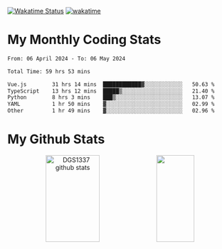 [![Wakatime Status](https://github.com/noopurphalak/noopurphalak/workflows/wakatime-status-update/badge.svg)](https://github.com/noopurphalak/noopurphalak/actions/workflows/main.yml)
[![wakatime](https://wakatime.com/badge/user/80ace140-ef40-4fdd-b8ed-f3be3d2e1aea.svg)](https://wakatime.com/@80ace140-ef40-4fdd-b8ed-f3be3d2e1aea)

# My Monthly Coding Stats

<!--START_SECTION:waka-->

```txt
From: 06 April 2024 - To: 06 May 2024

Total Time: 59 hrs 53 mins

Vue.js        31 hrs 14 mins  ████████████▓░░░░░░░░░░░░   50.63 %
TypeScript    13 hrs 12 mins  █████▒░░░░░░░░░░░░░░░░░░░   21.40 %
Python        8 hrs 3 mins    ███▒░░░░░░░░░░░░░░░░░░░░░   13.07 %
YAML          1 hr 50 mins    ▓░░░░░░░░░░░░░░░░░░░░░░░░   02.99 %
Other         1 hr 49 mins    ▓░░░░░░░░░░░░░░░░░░░░░░░░   02.96 %
```

<!--END_SECTION:waka-->

# My Github Stats
<div style="text-align: center;">
  <img width="49%" height="195px" src="https://github-readme-stats-sigma-five.vercel.app/api?username=noopurphalak&show_icons=true&count_private=true&hide_border=true&title_color=ecf2f8&icon_color=0d1117&text_color=FFFFFF&bg_color=0d1117" alt="DGS1337 github stats" />
  <img width="41%" height="195px" src="https://github-readme-stats-sigma-five.vercel.app/api/top-langs/?username=noopurphalak&layout=compact&hide_border=true&title_color=ecf2f8&text_color=FFFFFF&bg_color=0d1117" />
</div>
